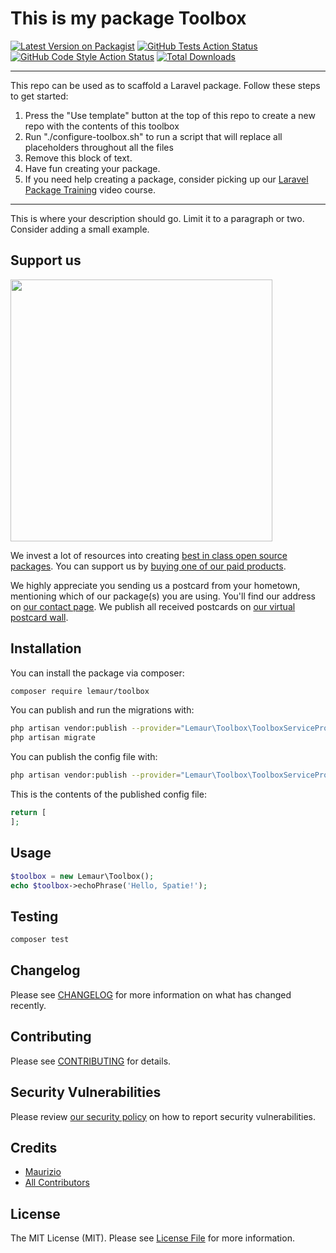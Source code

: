 # This is my package Toolbox

[![Latest Version on Packagist](https://img.shields.io/packagist/v/lemaur/toolbox.svg?style=flat-square)](https://packagist.org/packages/lemaur/toolbox)
[![GitHub Tests Action Status](https://img.shields.io/github/workflow/status/lemaur/toolbox/run-tests?label=tests)](https://github.com/lemaur/toolbox/actions?query=workflow%3Arun-tests+branch%3Amaster)
[![GitHub Code Style Action Status](https://img.shields.io/github/workflow/status/lemaur/toolbox/Check%20&%20fix%20styling?label=code%20style)](https://github.com/lemaur/toolbox/actions?query=workflow%3A"Check+%26+fix+styling"+branch%3Amaster)
[![Total Downloads](https://img.shields.io/packagist/dt/lemaur/toolbox.svg?style=flat-square)](https://packagist.org/packages/lemaur/toolbox)

---
This repo can be used as to scaffold a Laravel package. Follow these steps to get started:

1. Press the "Use template" button at the top of this repo to create a new repo with the contents of this toolbox
2. Run "./configure-toolbox.sh" to run a script that will replace all placeholders throughout all the files
3. Remove this block of text.
4. Have fun creating your package.
5. If you need help creating a package, consider picking up our <a href="https://laravelpackage.training">Laravel Package Training</a> video course.
---

This is where your description should go. Limit it to a paragraph or two. Consider adding a small example.

## Support us

[<img src="https://github-ads.s3.eu-central-1.amazonaws.com/toolbox.jpg?t=1" width="419px" />](https://spatie.be/github-ad-click/toolbox)

We invest a lot of resources into creating [best in class open source packages](https://spatie.be/open-source). You can support us by [buying one of our paid products](https://spatie.be/open-source/support-us).

We highly appreciate you sending us a postcard from your hometown, mentioning which of our package(s) you are using. You'll find our address on [our contact page](https://spatie.be/about-us). We publish all received postcards on [our virtual postcard wall](https://spatie.be/open-source/postcards).

## Installation

You can install the package via composer:

```bash
composer require lemaur/toolbox
```

You can publish and run the migrations with:

```bash
php artisan vendor:publish --provider="Lemaur\Toolbox\ToolboxServiceProvider" --tag="toolbox-migrations"
php artisan migrate
```

You can publish the config file with:
```bash
php artisan vendor:publish --provider="Lemaur\Toolbox\ToolboxServiceProvider" --tag="toolbox-config"
```

This is the contents of the published config file:

```php
return [
];
```

## Usage

```php
$toolbox = new Lemaur\Toolbox();
echo $toolbox->echoPhrase('Hello, Spatie!');
```

## Testing

```bash
composer test
```

## Changelog

Please see [CHANGELOG](CHANGELOG.md) for more information on what has changed recently.

## Contributing

Please see [CONTRIBUTING](.github/CONTRIBUTING.md) for details.

## Security Vulnerabilities

Please review [our security policy](../../security/policy) on how to report security vulnerabilities.

## Credits

- [Maurizio](https://github.com/lemaur)
- [All Contributors](../../contributors)

## License

The MIT License (MIT). Please see [License File](LICENSE.md) for more information.
